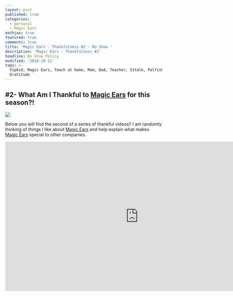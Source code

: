 ```yaml
---
layout: post
published: true
categories:
  - personal
  - Magic Ears
mathjax: true
featured: true
comments: true
title: 'Magic Ears - Thankfulness #2 - No Show '
description: 'Magic Ears - Thankfulness #2'
headline: No Show Policy
modified: '2018-10-11'
tags: >-
  Vipkid, Magic Ears, Teach at home, Mom, Dad, Teacher, 51talk, Palfish,
  Gratitude
---
```

## #2- What Am I Thankful to [Magic Ears](https://t.mmears.com/?referralCode=T128464) for this season?!

![]({{site.baseurl}}/images/magicears.jpg)

Below you will find the second of a series of thankful videos!!  I am randomly thinking of things I like about [Magic Ears](https://t.mmears.com/?referralCode=T128464) and help explain what makes [Magic Ears](https://t.mmears.com/?referralCode=T128464) special to other companies.  

<div align="center">
  <iframe width="854" height="480" src="https://www.youtube.com/embed/zhEDQ3JgKig" frameborder="0" allow="autoplay; encrypted-media" allowfullscreen></iframe>
</div>